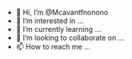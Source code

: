- 👋 Hi, I’m @Mcavantfnonono
- 👀 I’m interested in ...
- 🌱 I’m currently learning ...
- 💞️ I’m looking to collaborate on ...
- 📫 How to reach me ...

<!---
Mcavantfnonono/Mcavantfnonono is a ✨ special ✨ repository because its `README.md` (this file) appears on your GitHub profile.
You can click the Preview link to take a look at your changes.
--->
